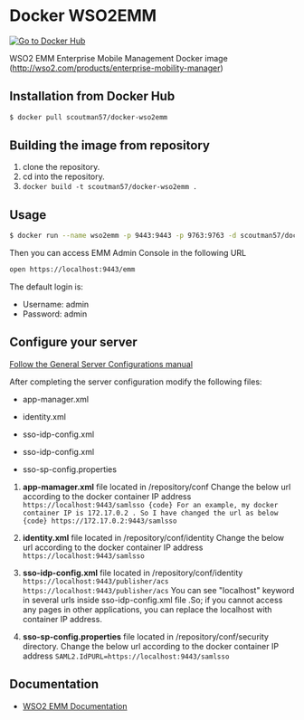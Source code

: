 # Docker WSO2EMM

[![Go to Docker Hub](https://img.shields.io/badge/Docker%20Hub-%E2%86%92-blue.svg)](https://hub.docker.com/r/w2pc/docker-wso2emm/)

WSO2 EMM Enterprise Mobile Management Docker image
(http://wso2.com/products/enterprise-mobility-manager)

## Installation from Docker Hub

```sh
$ docker pull scoutman57/docker-wso2emm
```

## Building the image from repository
1. clone the repository.
2. cd into the repository.
3. ```docker build -t scoutman57/docker-wso2emm .```

## Usage

```sh
$ docker run --name wso2emm -p 9443:9443 -p 9763:9763 -d scoutman57/docker-wso2emm
```

Then you can access EMM Admin Console in the following URL

```sh
open https://localhost:9443/emm
```
The default login is:
- Username: admin
- Password: admin

## Configure your server

[Follow the General Server Configurations manual](https://tr.im/5dwWr)

After completing the server configuration modify the following files:

+ app-manager.xml

+ identity.xml

+ sso-idp-config.xml

+ sso-idp-config.xml

+ sso-sp-config.properties

1. **app-mamager.xml** file located in /repository/conf
  Change the below url according to the docker container IP address ``` https://localhost:9443/samlsso {code} For an example, my docker container IP is 172.17.0.2 . So I have changed the url as below {code} https://172.17.0.2:9443/samlsso ```

2. **identity.xml** file located in /repository/conf/identity
  Change the below url according to the docker container IP address ``` https://localhost:9443/samlsso ```

3. **sso-idp-config.xml** file located in /repository/conf/identity
  ``` https://localhost:9443/publisher/acs https://localhost:9443/publisher/acs ``` You can see "localhost" keyword in several urls inside sso-idp-config.xml file .So; if you cannot access any pages in other applications, you can replace the localhost with container IP address.

4. **sso-sp-config.properties** file located in /repository/conf/security directory.
  Change the below url according to the docker container IP address ```SAML2.IdPURL=https://localhost:9443/samlsso ```


## Documentation

* [WSO2 EMM Documentation](https://docs.wso2.com/display/EMM201/WSO2+Enterprise+Mobility+Manager)
